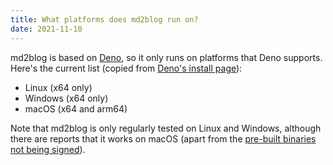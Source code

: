 ```yaml
---
title: What platforms does md2blog run on?
date: 2021-11-10
---
```

md2blog is based on [Deno](https://deno.land/), so it only runs on platforms that Deno supports. Here's the current list (copied from [Deno's install page](https://deno.land/manual@v1.16.4/getting_started/installation)):

* Linux (x64 only)
* Windows (x64 only)
* macOS (x64 and arm64)

Note that md2blog is only regularly tested on Linux and Windows, although there are reports that it works on macOS (apart from the [pre-built binaries not being signed](common-problems.md#developer-cannot-be-verified-error-on-macos)).
